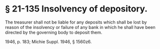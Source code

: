 # § 21-135 Insolvency of depository.

<p>The treasurer shall not be liable for any deposits which shall be lost by reason of the insolvency or failure of any bank in which he shall have been directed by the governing body to deposit them.</p><p>1946, p. 183; Michie Suppl. 1946, § 1560z6.</p>